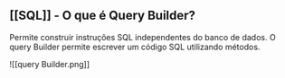 ## [[SQL]] - O que é Query Builder?

Permite construir instruções SQL independentes do banco de dados.
O query Builder permite escrever um código SQL utilizando métodos.

![[query Builder.png]]